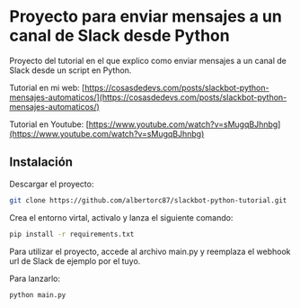 # Proyecto para enviar mensajes a un canal de Slack desde Python

Proyecto del tutorial en el que explico como enviar mensajes a un canal de Slack desde un script en Python.

Tutorial en mi web: [https://cosasdedevs.com/posts/slackbot-python-mensajes-automaticos/](https://cosasdedevs.com/posts/slackbot-python-mensajes-automaticos/)

Tutorial en Youtube: [https://www.youtube.com/watch?v=sMugqBJhnbg](https://www.youtube.com/watch?v=sMugqBJhnbg)

## Instalación

Descargar el proyecto:

```bash
git clone https://github.com/albertorc87/slackbot-python-tutorial.git
```

Crea el entorno virtal, activalo y lanza el siguiente comando:

```bash
pip install -r requirements.txt
```

Para utilizar el proyecto, accede al archivo main.py y reemplaza el webhook url de Slack de ejemplo por el tuyo.

Para lanzarlo:

```bash
python main.py
```